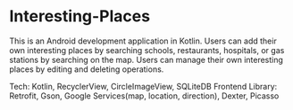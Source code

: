 # Interesting-Places

This is an Android development application in Kotlin.
Users can add their own interesting places by searching schools, restaurants, hospitals, or gas stations by searching on the map.
Users can manage their own interesting places by editing and deleting operations.

Tech: Kotlin, RecyclerView, CircleImageView, SQLiteDB
Frontend Library: Retrofit, Gson, Google Services(map, location, direction), Dexter, Picasso
